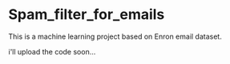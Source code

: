 # Spam_filter_for_emails
This is a machine learning project based on Enron email dataset.

i'll upload the code soon...

